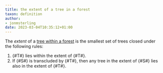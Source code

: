 ```yaml
---
title: the extent of a tree in a forest
taxon: definition
author:
- jonmsterling
date: 2023-03-04T10:35:12+01:00
---
```


The *extent* of a [tree within a forest](tfmt-000R) is the smallest set of trees closed under the following rules:

1. {#T#} lies within the extent of {#T#}.
2. If {#S#} is transcluded by {#T#}, then any tree in the extent of {#S#} lies also in the extent of {#T#}.
